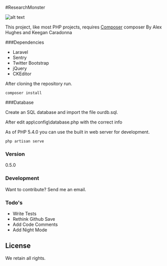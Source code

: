 #ResearchMonster

![alt text](https://magnum.travis-ci.com/g0ddish/RM.svg?token=71LB4aGjdWr4qqUq2zPS&branch=master "Travis CI")

This project, like most PHP projects, requires [Composer](https://getcomposer.org)
composer 
By Alex Hughes and Keegan Caradonna

###Dependencies

  - Laravel
  - Sentry
  - Twitter Bootstrap
  - jQuery
  - CKEditor

After cloning the repository run.

```
composer install
```

###Database

Create an SQL database and import the file ourdb.sql.

After edit app\config\database.php with the correct info

As of PHP 5.4.0 you can use the built in web server for development.

```
php artisan serve
```

### Version
0.5.0


### Development

Want to contribute? Send me an email.


### Todo's

 - Write Tests
 - Rethink Github Save
 - Add Code Comments
 - Add Night Mode

License
----

We retain all rights.


